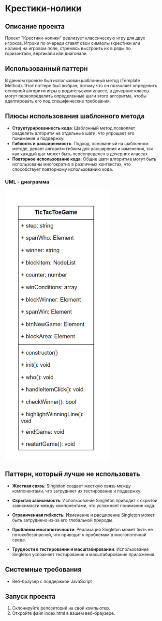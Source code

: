 # Крестики-нолики

## Описание проекта

Проект "Крестики-нолики" реализует классическую игру для двух игроков. Игроки по очереди ставят свои символы (крестики или нолики) на игровом поле, стремясь выстроить их в ряды по горизонтали, вертикали или диагонали.

## Использованный паттерн

В данном проекте был использован шаблонный метод (Template Method). Этот паттерн был выбран, потому что он позволяет определить основной алгоритм игры в родительском классе, а дочерние классы могут переопределить определенные шаги этого алгоритма, чтобы адаптировать его под специфические требования.

## Плюсы использования шаблонного метода

- **Структурированность кода**: Шаблонный метод позволяет разделить алгоритм на отдельные шаги, что упрощает его понимание и поддержку.
- **Гибкость и расширяемость**: Подход, основанный на шаблонном методе, делает алгоритм гибким для расширения и изменения, так как каждый шаг может быть переопределен в дочерних классах.
- **Повторное использование кода**: Общие шаги алгоритма могут быть использованы многократно в различных контекстах, что способствует повторному использованию кода.
 
### UML - диаграмма

![alt text](image.png)

## Паттерн, который лучше не использовать

- **Жесткая связь**: Singleton создает жесткую связь между компонентами, что затрудняет их тестирование и поддержку.

- **Скрытая зависимость**: Использование Singleton приводит к скрытой зависимости между компонентами, что усложняет понимание кода.

- **Ограниченная гибкость**: Изменение и расширение Singleton может быть затруднено из-за его глобальной природы.

- **Проблемы многопоточности**: Реализация Singleton может быть не потокобезопасной, что приводит к проблемам в многопоточной среде.

- **Трудности в тестировании и масштабировании**: Использование Singleton усложняет тестирование и масштабирование приложения.

## Системные требования

- Веб-браузер с поддержкой JavaScript

## Запуск проекта

1. Склонируйте репозиторий на свой компьютер.
2. Откройте файл index.html в вашем веб-браузере.
